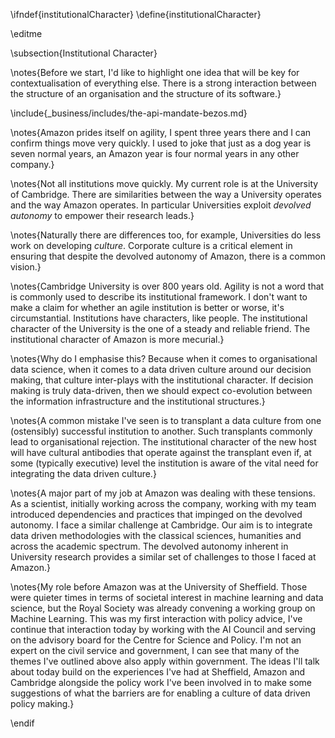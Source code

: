 \ifndef{institutionalCharacter}
\define{institutionalCharacter}

\editme

\subsection{Institutional Character}

\notes{Before we start, I'd like to highlight one idea that will be key for contextualisation of everything else. There is a strong interaction between the structure of an organisation and the structure of its software.}

\include{_business/includes/the-api-mandate-bezos.md}

\notes{Amazon prides itself on agility, I spent three years there and I can confirm things move very quickly. I used to joke that just as a dog year is seven normal years, an Amazon year is four normal years in any other company.}

\notes{Not all institutions move quickly. My current role is at the University of Cambridge. There are similarities between the way a University operates and the way Amazon operates. In particular Universities exploit *devolved autonomy* to empower their research leads.}

\notes{Naturally there are differences too, for example, Universities do less work on developing *culture*. Corporate culture is a critical element in ensuring that despite the devolved autonomy of Amazon, there is a common vision.}

\notes{Cambridge University is over 800 years old. Agility is not a word that is commonly used to describe its institutional framework. I don't want to make a claim for whether an agile institution is better or worse, it's circumstantial. Institutions have characters, like people. The institutional character of the University is the one of a steady and reliable friend. The institutional character of Amazon is more mecurial.}

\notes{Why do I emphasise this? Because when it comes to organisational data science, when it comes to a data driven culture around our decision making, that culture inter-plays with the institutional character. If decision making is truly data-driven, then we should expect co-evolution between the information infrastructure and the institutional structures.}

\notes{A common mistake I've seen is to transplant a data culture from one (ostensibly) successful institution to another. Such transplants commonly lead to organisational rejection. The institutional character of the new host will have cultural antibodies that operate against the transplant even if, at some (typically executive) level the institution is aware of the vital need for integrating the data driven culture.}

\notes{A major part of my job at Amazon was dealing with these tensions. As a scientist, initially working across the company, working with my team introduced dependencies and practices that impinged on the devolved autonomy. I face a similar challenge at Cambridge. Our aim is to integrate data driven methodologies with the classical sciences, humanities and across the academic spectrum. The devolved autonomy inherent in University research provides a similar set of challenges to those I faced at Amazon.}

\notes{My role before Amazon was at the University of Sheffield. Those were quieter times in terms of societal interest in machine learning and data science, but the Royal Society was already convening a working group on Machine Learning. This was my first interaction with policy advice, I've continue that interaction today by working with the AI Council and serving on the advisory board for the Centre for Science and Policy. I'm not an expert on the civil service and government, I can see that many of the themes I've outlined above also apply within government. The ideas I'll talk about today build on the experiences I've had at Sheffield, Amazon and Cambridge alongside the policy work I've been involved in to make some suggestions of what the barriers are for enabling a culture of data driven policy making.}

\endif
